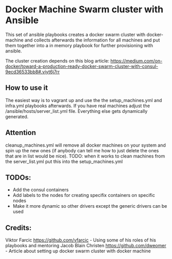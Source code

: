 # Docker Machine Swarm cluster with Ansible

This set of ansible playbooks creates a docker swarm cluster with docker-machine and collects afterwards the information for all machines and put them together into a in memory playbook for further provisioning with ansible.

The cluster creation depends on this blog article: https://medium.com/on-docker/toward-a-production-ready-docker-swarm-cluster-with-consul-9ecd36533bb8#.viyt6j7rr

## How to use it
The easiest way is to vagrant up and use the the setup_machines.yml and infra.yml playbooks afterwards.
If you have real machines adjust the /ansible/hosts/server_list.yml file. Everything else gets dynamically generated.

## Attention
cleanup_machines.yml will remove all docker machines on your system and spin up the new ones (if anybody can tell me how to just delete the ones that are in list would be nice).
TODO: when it works to clean machines from the server_list.yml put this into the setup_machines.yml

## TODOs:
  - Add the consul containers
  - Add labels to the nodes for creating specifix containers on specific nodes
  - Make it more dynamic so other drivers except the generic drivers can be used

## Credits:
Viktor Farcic https://github.com/vfarcic - Using some of his roles of his playbooks and mentoring
Jacob Blain Christen https://github.com/dweomer - Article about setting up docker swarm cluster with docker machine
